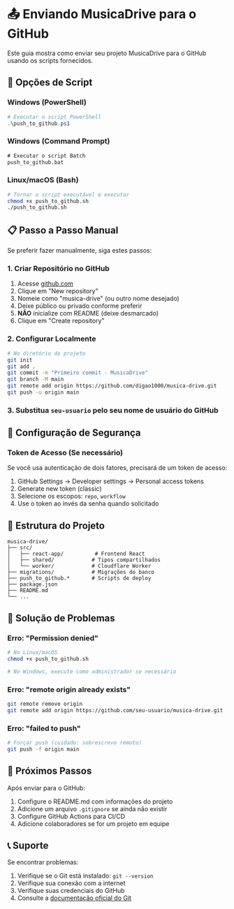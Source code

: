 # 📤 Enviando MusicaDrive para o GitHub

Este guia mostra como enviar seu projeto MusicaDrive para o GitHub usando os scripts fornecidos.

## 🚀 Opções de Script

### Windows (PowerShell)
```powershell
# Executar o script PowerShell
.\push_to_github.ps1
```

### Windows (Command Prompt)
```cmd
# Executar o script Batch
push_to_github.bat
```

### Linux/macOS (Bash)
```bash
# Tornar o script executável e executar
chmod +x push_to_github.sh
./push_to_github.sh
```

## 📋 Passo a Passo Manual

Se preferir fazer manualmente, siga estes passos:

### 1. Criar Repositório no GitHub
1. Acesse [github.com](https://github.com)
2. Clique em "New repository"
3. Nomeie como "musica-drive" (ou outro nome desejado)
4. Deixe público ou privado conforme preferir
5. **NÃO** inicialize com README (deixe desmarcado)
6. Clique em "Create repository"

### 2. Configurar Localmente
```bash
# No diretório do projeto
git init
git add .
git commit -m "Primeiro commit - MusicaDrive"
git branch -M main
git remote add origin https://github.com/digao1000/musica-drive.git
git push -u origin main
```

### 3. Substitua `seu-usuario` pelo seu nome de usuário do GitHub

## 🔧 Configuração de Segurança

### Token de Acesso (Se necessário)
Se você usa autenticação de dois fatores, precisará de um token de acesso:

1. GitHub Settings → Developer settings → Personal access tokens
2. Generate new token (classic)
3. Selecione os escopos: `repo`, `workflow`
4. Use o token ao invés da senha quando solicitado

## 📁 Estrutura do Projeto

```
musica-drive/
├── src/
│   ├── react-app/          # Frontend React
│   ├── shared/            # Tipos compartilhados
│   └── worker/            # Cloudflare Worker
├── migrations/            # Migrações do banco
├── push_to_github.*       # Scripts de deploy
├── package.json
├── README.md
└── ...
```

## 🐛 Solução de Problemas

### Erro: "Permission denied"
```bash
# No Linux/macOS
chmod +x push_to_github.sh

# No Windows, execute como administrador se necessário
```

### Erro: "remote origin already exists"
```bash
git remote remove origin
git remote add origin https://github.com/seu-usuario/musica-drive.git
```

### Erro: "failed to push"
```bash
# Forçar push (cuidado: sobrescreve remoto)
git push -f origin main
```

## 📝 Próximos Passos

Após enviar para o GitHub:
1. Configure o README.md com informações do projeto
2. Adicione um arquivo `.gitignore` se ainda não existir
3. Configure GitHub Actions para CI/CD
4. Adicione colaboradores se for um projeto em equipe

## 📞 Suporte

Se encontrar problemas:
1. Verifique se o Git está instalado: `git --version`
2. Verifique sua conexão com a internet
3. Verifique suas credenciais do GitHub
4. Consulte a [documentação oficial do Git](https://docs.github.com)